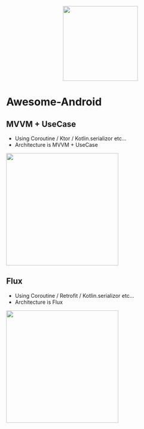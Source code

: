 <p align="center"><img width=200 src="https://github.com/trickring/Awesome-Android/blob/master/resource/app-icon.jpeg"></p>

# Awesome-Android

## MVVM + UseCase

- Using Coroutine / Ktor / Kotlin.serializor etc...
- Architecture is MVVM + UseCase

<img src="https://github.com/trickring/Awesome-Android/blob/master/resource/architecture-image-mvvm-usecase.png" width=300>

## Flux

- Using Coroutine / Retrofit / Kotlin.serializor etc...
- Architecture is Flux

<img src="https://github.com/trickring/Awesome-Android/blob/master/resource/architecture-image-flux.png" width=300>

